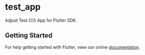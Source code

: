 # test_app

Adjust Test (CI) App for Flutter SDK.

## Getting Started

For help getting started with Flutter, view our online
[documentation](https://flutter.io/).
